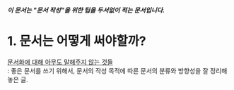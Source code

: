 ##### 이 문서는 "문서 작성"을 위한 팁을 두서없이 적는 문서입니다.

# 1. 문서는 어떻게 써야할까?
[문서화에 대해 아무도 말해주지 않는 것들](http://blog.weirdx.io/post/60414)  
: 좋은 문서를 쓰기 위해서, 문서의 작성 목적에 따른 문서의 분류와 방향성을 잘 정리해 놓은 글.